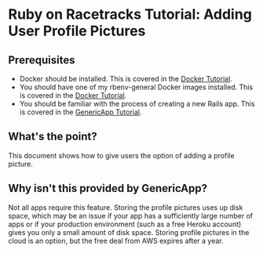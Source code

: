 # Ruby on Racetracks Tutorial: Adding User Profile Pictures

## Prerequisites
* Docker should be installed.  This is covered in the [Docker Tutorial](https://github.com/jhsu802701/tutorial-docker-stretch).
* You should have one of my rbenv-general Docker images installed.  This is covered in the [Docker Tutorial](https://github.com/jhsu802701/tutorial-docker-stretch).
* You should be familiar with the process of creating a new Rails app.  This is covered in the [GenericApp Tutorial](https://gist.github.com/jhsu802701/ace85adf7c3f197391c4457dec863e89).

## What's the point?
This document shows how to give users the option of adding a profile picture.

## Why isn't this provided by GenericApp?
Not all apps require this feature.  Storing the profile pictures uses up disk space, which may be an issue if your app has a sufficiently large number of apps or if your production environment (such as a free Heroku account) gives you only a small amount of disk space.  Storing profile pictures in the cloud is an option, but the free deal from AWS expires after a year.
